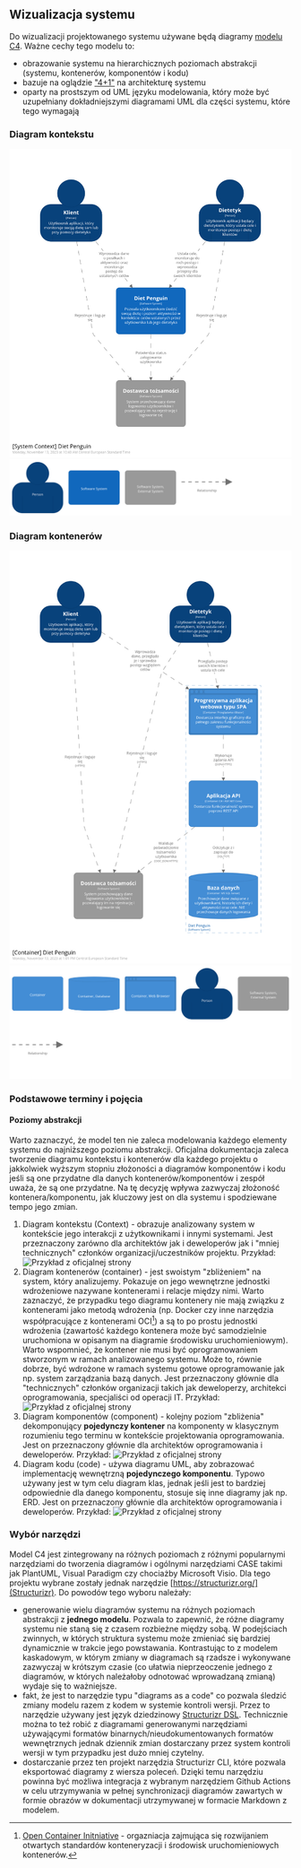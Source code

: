 ## Wizualizacja systemu

Do wizualizacji projektowanego systemu używane będą diagramy [modelu C4](https://c4model.com/). Ważne cechy tego modelu to:
- obrazowanie systemu na hierarchicznych poziomach abstrakcji (systemu, kontenerów, komponentów i kodu)
- bazuje na oglądzie ["4+1"](https://en.wikipedia.org/wiki/4%2B1_architectural_view_model) na architekturę systemu
- oparty na prostszym od UML języku modelowania, który może być uzupełniany dokładniejszymi diagramami UML dla części systemu, które tego wymagają

### Diagram kontekstu

![Diagram kontekstu wygenerowany na podstawie modelu structurizr](/docs/images/diagrams/structurizr-1-Diagram-kontekstu.png)
![Klucz diagramu kontekstu wygenerowany na podstawie modelu structurizr](/docs/images/diagrams/structurizr-1-Diagram-kontekstu-key.png)

### Diagram kontenerów
![Diagram kontekstu wygenerowany na podstawie modelu structurizr](/docs/images/diagrams/structurizr-1-Diagram-kontenerow.png)
![Klucz diagramu kontekstu wygenerowany na podstawie modelu structurizr](/docs/images/diagrams/structurizr-1-Diagram-kontenerow-key.png)


### Podstawowe terminy i pojęcia

#### Poziomy abstrakcji

Warto zaznaczyć, że model ten nie zaleca modelowania każdego elementy systemu do najniższego poziomu abstrakcji. Oficjalna dokumentacja zaleca tworzenie diagramu kontekstu i kontenerów dla każdego projektu o jakkolwiek wyższym stopniu złożoności a diagramów komponentów i kodu jeśli są one przydatne dla danych kontenerów/komponentów i zespół uważa, że są one przydatne. Na tę decyzję wpływa zazwyczaj złożoność kontenera/komponentu, jak kluczowy jest on dla systemu i spodziewane tempo jego zmian.

1. Diagram kontekstu (Context) - obrazuje analizowany system w kontekście jego interakcji z użytkownikami i innymi systemami. Jest przeznaczony zarówno dla architektów jak i deweloperów jak i "mniej technicznych" członków organizacji/uczestników projektu. Przykład:
![Przykład z oficjalnej strony](https://static.structurizr.com/workspace/76749/diagrams/SystemContext.png)
2. Diagram kontenerów (container) - jest swoistym "zbliżeniem" na system, który analizujemy. Pokazuje on jego wewnętrzne jednostki wdrożeniowe nazywane kontenerami i relacje między nimi. Warto zaznaczyć, że przypadku tego diagramu kontenery nie mają związku z kontenerami jako metodą wdrożenia (np. Docker czy inne narzędzia współpracujące z kontenerami OCI[^1]) a są to po prostu jednostki wdrożenia (zawartość każdego kontenera może być samodzielnie uruchomiona w opisanym na diagramie środowisku uruchomieniowym). Warto wspomnieć, że kontener nie musi być oprogramowaniem stworzonym w ramach analizowanego systemu. Może to, równie dobrze, być wdrożone w ramach systemu gotowe oprogramowanie jak np. system zarządzania bazą danych. Jest przeznaczony głównie dla "technicznych" członków organizacji takich jak deweloperzy, architekci oprogramowania, specjaliści od operacji IT. Przykład:
![Przykład z oficjalnej strony](https://static.structurizr.com/workspace/76749/diagrams/Containers.png)
3. Diagram komponentów (component) - kolejny poziom "zbliżenia" dekomponujący **pojedynczy kontener** na komponenty w klasycznym rozumieniu tego terminu w kontekście projektowania oprogramowania. Jest on przeznaczony głównie dla architektów oprogramowania i deweloperów. Przykład:
![Przykład z oficjalnej strony](https://static.structurizr.com/workspace/36141/diagrams/Components.png)
4. Diagram kodu (code) - używa diagramu UML, aby zobrazować implementację wewnętrzną **pojedynczego komponentu**. Typowo używany jest w tym celu diagram klas, jednak jeśli jest to bardziej odpowiednie dla danego komponentu, stosuje się inne diagramy jak np. ERD. Jest on przeznaczony głównie dla architektów oprogramowania i deweloperów. Przykład:
![Przykład z oficjalnej strony](https://c4model.com/img/class-diagram.png)

[^1]: [Open Container Initniative](https://opencontainers.org/) - orgazniacja zajmująca się rozwijaniem otwartych standardów konteneryzacji i środowisk uruchomieniowych kontenerów.

### Wybór narzędzi

Model C4 jest zintegrowany na różnych poziomach z różnymi popularnymi narzędziami do tworzenia diagramów i ogólnymi narzędziami CASE takimi jak PlantUML, Visual Paradigm czy chociażby Microsoft Visio. Dla tego projektu wybrane zostały jednak narzędzie [https://structurizr.org/](Structurizr). Do powodów tego wyboru należały:
- generowanie wielu diagramów systemu na różnych poziomach abstrakcji z **jednego modelu**. Pozwala to zapewnić, że różne diagramy systemu nie staną się z czasem rozbieżne między sobą. W podejściach zwinnych, w których struktura systemu może zmieniać się bardziej dynamicznie w trakcie jego powstawania. Kontrastując to z modelem kaskadowym, w którym zmiany w diagramach są rzadsze i wykonywane zazwyczaj w krótszym czasie (co ułatwia nieprzeoczenie jednego z diagramów, w których należałoby odnotować wprowadzaną zmianą) wydaje się to ważniejsze.
- fakt, że jest to narzędzie typu "diagrams as a code" co pozwala śledzić zmiany modelu razem z kodem w systemie kontroli wersji. Przez to narzędzie używany jest język dziedzinowy [Structurizr DSL](https://docs.structurizr.com/dsl). Technicznie można to też robić z diagramami generowanymi narzędziami używającymi formatów binarnych/nieudokumentowanych formatów wewnętrznych jednak dziennik zmian dostarczany przez system kontroli wersji w tym przypadku jest dużo mniej czytelny.
- dostarczanie przez ten projekt narzędzia Structurizr CLI, które pozwala eksportować diagramy z wiersza poleceń. Dzięki temu narzędziu powinna być możliwa integracja z wybranym narzędziem Github Actions w celu utrzymywania w pełnej synchronizacji diagramów zawartych w formie obrazów w dokumentacji utrzymywanej w formacie Markdown z modelem.
